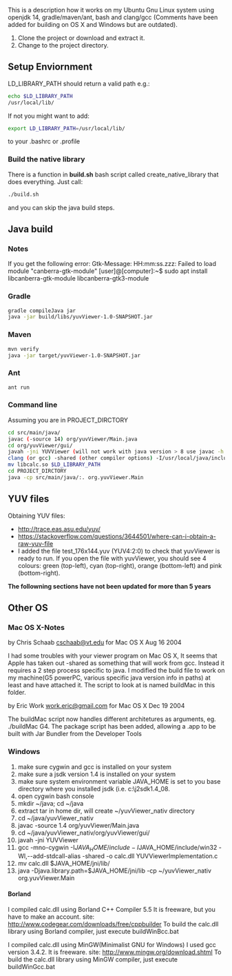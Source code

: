 This is a description how it works on my Ubuntu Gnu Linux system using openjdk 14, gradle/maven/ant, bash and clang/gcc (Comments have been added for building on OS X and Windows but are outdated).

1. Clone the project or download and extract it.
2. Change to the project directory.

## Setup Enviornment

LD_LIBRARY_PATH should return a valid path e.g.:

```bash 
echo $LD_LIBRARY_PATH
/usr/local/lib/
```

If not you might want to add:

```bash
export LD_LIBRARY_PATH=/usr/local/lib/
```

to your .bashrc or .profile

### Build the native library

There is a function in **build.sh** bash script called create_native_library that does everything. Just call:

```bash
./build.sh
```

and you can skip the java build steps.

## Java build
### Notes

If you get the following error:
Gtk-Message: HH:mm:ss.zzz: Failed to load module "canberra-gtk-module"
[user]@[computer]:~$ sudo apt install libcanberra-gtk-module libcanberra-gtk3-module

### Gradle

```bash
gradle compileJava jar
java -jar build/libs/yuvViewer-1.0-SNAPSHOT.jar
```

### Maven

```bash
mvn verify
java -jar target/yuvViewer-1.0-SNAPSHOT.jar
```

### Ant

```bash
ant run
```

### Command line

Assuming you are in PROJECT_DIRCTORY

```bash 
cd src/main/java/
javac (-source 14) org/yuvViewer/Main.java
cd org/yuvViewer/gui/
javah -jni YUVViewer (will not work with java version > 8 use javac -h instead see build file)
clang (or gcc) -shared (other compiler options) -I/usr/local/java/include/linux -I/usr/local/java/include/ -o libcalc.so YUVViewerImplementation.c
mv libcalc.so $LD_LIBRARY_PATH
cd PROJECT_DIRCTORY
java -cp src/main/java/:. org.yuvViewer.Main
```

## YUV files

Obtaining YUV files:

* http://trace.eas.asu.edu/yuv/
* https://stackoverflow.com/questions/3644501/where-can-i-obtain-a-raw-yuv-file
* I added the file test_176x144.yuv (YUV4:2:0) to check that yuvViewer is ready to run. If you open the file with yuvViewer, you should see 4 colours: green (top-left), cyan (top-right), orange (bottom-left) and pink (bottom-right).

__The followning sections have not been updated for more than 5 years__ 

## Other OS
### Mac OS X-Notes

by Chris Schaab <cschaab@vt.edu> for Mac OS X Aug 16 2004

I had some troubles with your viewer program on Mac OS X, It seems that 
Apple has taken out -shared as something that will work from gcc. Instead 
it requires a 2 step process specific to java. I modified the build file 
to work on my machine(G5 powerPC, various specific java version info in 
paths) at least and have attached it. The script to look at is named 
buildMac in this folder.

by Eric Work <work.eric@gmail.com> for Mac OS X Dec 19 2004

The buildMac script now handles different architetures as arguments, eg. 
./buildMac G4.  The package script has been added, allowing 
a .app to be built with Jar Bundler from the Developer Tools

### Windows

1. make sure cygwin and gcc is installed on your system
2. make sure a jsdk version 1.4 is installed on your system
3. make sure system environment variable JAVA_HOME is set to you base directory where you installed jsdk (i.e. c:\j2sdk1.4_08.
4. open cygwin bash console
5. mkdir ~/java; cd ~/java
6. extract tar in home dir, will create ~/yuvViewer_nativ directory
6. cd ~/java/yuvViewer_nativ
7. javac -source 1.4 org/yuvViewer/Main.java
7. cd ~/java/yuvViewer_nativ/org/yuvViewer/gui/
8. javah -jni YUVViewer
9. gcc -mno-cygwin -I$JAVA_HOME/include -I$JAVA_HOME/include/win32 -Wl,--add-stdcall-alias -shared -o calc.dll YUVViewerImplementation.c
10. mv calc.dll $JAVA_HOME/jni/lib/
11. java -Djava.library.path=$JAVA_HOME/jni/lib -cp ~/yuvViewer_nativ org.yuvViewer.Main

#### Borland

I compiled calc.dll using Borland C++ Compiler 5.5 It is freeware, but you have to make an account. site: http://www.codegear.com/downloads/free/cppbuilder To build the calc.dll library using Borland compiler, just execute buildWinBcc.bat

I compiled calc.dll using MinGW(Minimalist GNU for Windows) I used gcc version 3.4.2. It is freeware. site: http://www.mingw.org/download.shtml To build the calc.dll library using MinGW compiler, just execute buildWinGcc.bat
